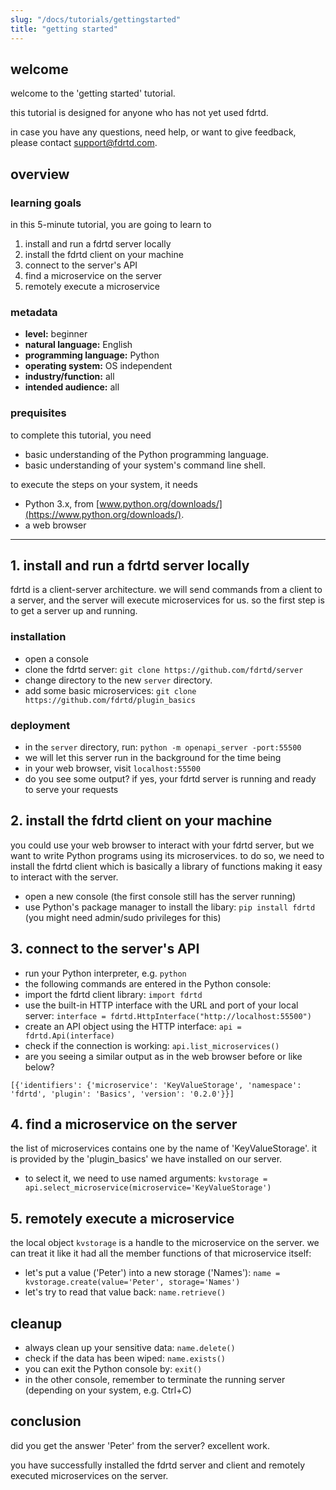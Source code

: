 ```yaml
---
slug: "/docs/tutorials/gettingstarted"
title: "getting started"
---
```


## welcome

welcome to the 'getting started' tutorial.

this tutorial is designed for anyone who has not yet used fdrtd.    

in case you have any questions, need help, or want to give feedback, please contact [support@fdrtd.com](mailto:support@fdrtd.com).

## overview

### learning goals

in this 5-minute tutorial, you are going to learn to
1. install and run a fdrtd server locally
2. install the fdrtd client on your machine
3. connect to the server's API
4. find a microservice on the server
5. remotely execute a microservice

### metadata

* **level:** beginner
* **natural language:** English
* **programming language:** Python
* **operating system:** OS independent
* **industry/function:** all
* **intended audience:** all

### prequisites

to complete this tutorial, you need
* basic understanding of the Python programming language.
* basic understanding of your system's command line shell.

to execute the steps on your system, it needs
* Python 3.x, from [www.python.org/downloads/](https://www.python.org/downloads/).
* a web browser

---

## 1. install and run a fdrtd server locally

fdrtd is a client-server architecture. we will send commands from a client to a server, and the server will execute microservices for us.
so the first step is to get a server up and running.

### installation

* open a console
* clone the fdrtd server: `git clone https://github.com/fdrtd/server`
* change directory to the new `server` directory.
* add some basic microservices: `git clone https://github.com/fdrtd/plugin_basics`

### deployment

* in the `server` directory, run: `python -m openapi_server -port:55500`
* we will let this server run in the background for the time being
* in your web browser, visit `localhost:55500`
* do you see some output? if yes, your fdrtd server is running and ready to serve your requests

## 2. install the fdrtd client on your machine

you could use your web browser to interact with your fdrtd server, but we want to write Python programs using its microservices.
to do so, we need to install the fdrtd client which is basically a library of functions making it easy to interact with the server.

* open a new console (the first console still has the server running)
* use Python's package manager to install the libary: `pip install fdrtd` (you might need admin/sudo privileges for this)

## 3. connect to the server's API

* run your Python interpreter, e.g. `python`
* the following commands are entered in the Python console:
* import the fdrtd client library: `import fdrtd`
* use the built-in HTTP interface with the URL and port of your local server: `interface = fdrtd.HttpInterface("http://localhost:55500")`
* create an API object using the HTTP interface: `api = fdrtd.Api(interface)`
* check if the connection is working: `api.list_microservices()`
* are you seeing a similar output as in the web browser before or like below?

```
[{'identifiers': {'microservice': 'KeyValueStorage', 'namespace': 'fdrtd', 'plugin': 'Basics', 'version': '0.2.0'}}]
```

## 4. find a microservice on the server

the list of microservices contains one by the name of 'KeyValueStorage'. it is provided by the 'plugin_basics' we have installed on our server.

* to select it, we need to use named arguments: `kvstorage = api.select_microservice(microservice='KeyValueStorage')`

## 5. remotely execute a microservice

the local object `kvstorage` is a handle to the microservice on the server. we can treat it like it had all the member functions of that microservice itself:

* let's put a value ('Peter') into a new storage ('Names'): `name = kvstorage.create(value='Peter', storage='Names')`
* let's try to read that value back: `name.retrieve()`


## cleanup

* always clean up your sensitive data: `name.delete()`
* check if the data has been wiped: `name.exists()`
* you can exit the Python console by: `exit()`
* in the other console, remember to terminate the running server (depending on your system, e.g. Ctrl+C)


## conclusion

did you get the answer 'Peter' from the server? excellent work.

you have successfully installed the fdrtd server and client and remotely executed microservices on the server.
